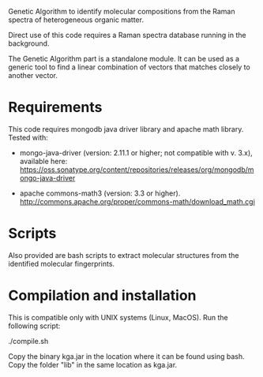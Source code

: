 Genetic Algorithm to identify molecular compositions from the Raman spectra of
heterogeneous organic matter.

Direct use of this code requires a Raman spectra database running in the background.

The Genetic Algorithm part is a standalone module. It can be used as a generic tool to find 
a linear combination of vectors that matches closely to another vector.

Requirements
=============

This code requires mongodb java driver library and apache math library. Tested with:

- mongo-java-driver (version: 2.11.1 or higher; not compatible with v. 3.x), available here:
https://oss.sonatype.org/content/repositories/releases/org/mongodb/mongo-java-driver

- apache commons-math3 (version: 3.3 or higher). 
http://commons.apache.org/proper/commons-math/download_math.cgi

Scripts
========

Also provided are bash scripts to extract molecular structures from the identified molecular fingerprints.


Compilation and installation
=============================

This is compatible only with UNIX systems (Linux, MacOS). Run the following script:

./compile.sh

Copy the binary kga.jar in the location where it can be found using bash. Copy the folder "lib" in the same location as kga.jar.

